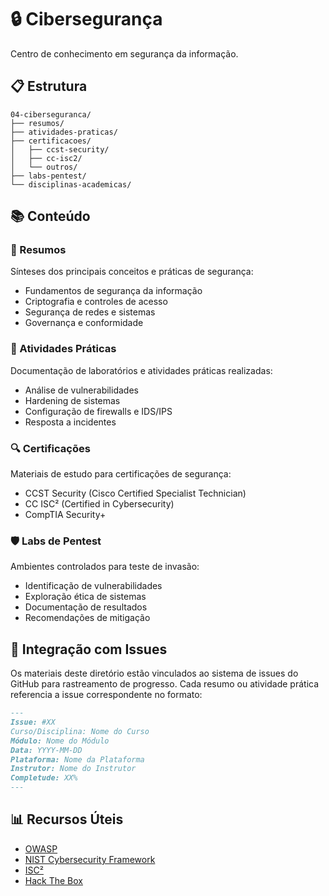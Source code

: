 # 🔒 Cibersegurança

Centro de conhecimento em segurança da informação.

## 📋 Estrutura

```
04-ciberseguranca/
├── resumos/
├── atividades-praticas/
├── certificacoes/
│   ├── ccst-security/
│   ├── cc-isc2/
│   └── outros/
├── labs-pentest/
└── disciplinas-academicas/
```

## 📚 Conteúdo

### 📝 Resumos
Sínteses dos principais conceitos e práticas de segurança:
- Fundamentos de segurança da informação
- Criptografia e controles de acesso
- Segurança de redes e sistemas
- Governança e conformidade

### 💼 Atividades Práticas
Documentação de laboratórios e atividades práticas realizadas:
- Análise de vulnerabilidades
- Hardening de sistemas
- Configuração de firewalls e IDS/IPS
- Resposta a incidentes

### 🔍 Certificações
Materiais de estudo para certificações de segurança:
- CCST Security (Cisco Certified Specialist Technician)
- CC ISC² (Certified in Cybersecurity)
- CompTIA Security+

### 🛡️ Labs de Pentest
Ambientes controlados para teste de invasão:
- Identificação de vulnerabilidades
- Exploração ética de sistemas
- Documentação de resultados
- Recomendações de mitigação

## 🔄 Integração com Issues

Os materiais deste diretório estão vinculados ao sistema de issues do GitHub para rastreamento de progresso.
Cada resumo ou atividade prática referencia a issue correspondente no formato:

```markdown
---
Issue: #XX
Curso/Disciplina: Nome do Curso
Módulo: Nome do Módulo
Data: YYYY-MM-DD
Plataforma: Nome da Plataforma
Instrutor: Nome do Instrutor
Completude: XX%
---
```

## 📊 Recursos Úteis

- [OWASP](https://owasp.org/)
- [NIST Cybersecurity Framework](https://www.nist.gov/cyberframework)
- [ISC²](https://www.isc2.org/)
- [Hack The Box](https://www.hackthebox.com/)